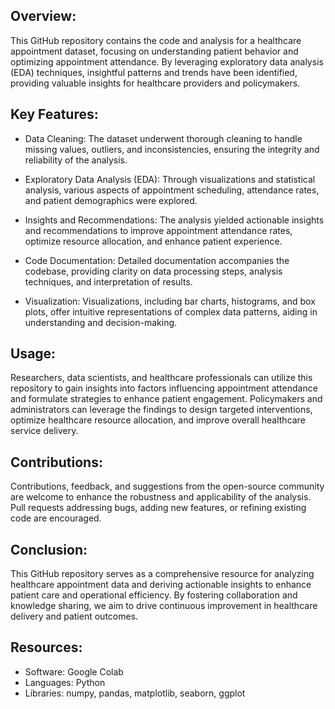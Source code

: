 ## Overview:
This GitHub repository contains the code and analysis for a healthcare appointment dataset, focusing on understanding patient behavior and optimizing appointment attendance. By leveraging exploratory data analysis (EDA) techniques, insightful patterns and trends have been identified, providing valuable insights for healthcare providers and policymakers.

## Key Features:

* Data Cleaning:  The dataset underwent thorough cleaning to handle missing values, outliers, and inconsistencies, ensuring the integrity and reliability of the analysis.

* Exploratory Data Analysis (EDA): Through visualizations and statistical analysis, various aspects of appointment scheduling, attendance rates, and patient demographics were explored.

* Insights and Recommendations: The analysis yielded actionable insights and recommendations to improve appointment attendance rates, optimize resource allocation, and enhance patient experience.

* Code Documentation: Detailed documentation accompanies the codebase, providing clarity on data processing steps, analysis techniques, and interpretation of results.

* Visualization: Visualizations, including bar charts, histograms, and box plots, offer intuitive representations of complex data patterns, aiding in understanding and decision-making.
## Usage:

Researchers, data scientists, and healthcare professionals can utilize this repository to gain insights into factors influencing appointment attendance and formulate strategies to enhance patient engagement.
Policymakers and administrators can leverage the findings to design targeted interventions, optimize healthcare resource allocation, and improve overall healthcare service delivery.
## Contributions:
Contributions, feedback, and suggestions from the open-source community are welcome to enhance the robustness and applicability of the analysis. Pull requests addressing bugs, adding new features, or refining existing code are encouraged.

## Conclusion:
This GitHub repository serves as a comprehensive resource for analyzing healthcare appointment data and deriving actionable insights to enhance patient care and operational efficiency. By fostering collaboration and knowledge sharing, we aim to drive continuous improvement in healthcare delivery and patient outcomes.

## Resources:
* Software: Google Colab
* Languages: Python
* Libraries: numpy, pandas, matplotlib, seaborn, ggplot




